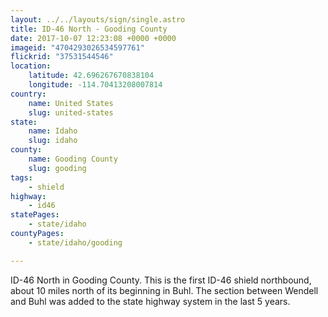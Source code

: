 ```yaml
---
layout: ../../layouts/sign/single.astro
title: ID-46 North - Gooding County
date: 2017-10-07 12:23:08 +0000 +0000
imageid: "4704293026534597761"
flickrid: "37531544546"
location:
    latitude: 42.696267670838104
    longitude: -114.70413208007814
country:
    name: United States
    slug: united-states
state:
    name: Idaho
    slug: idaho
county:
    name: Gooding County
    slug: gooding
tags:
    - shield
highway:
    - id46
statePages:
    - state/idaho
countyPages:
    - state/idaho/gooding

---
```

ID-46 North in Gooding County.  This is the first ID-46 shield northbound, about 10 miles north of its beginning in Buhl.  The section between Wendell and Buhl was added to the state highway system in the last 5 years.